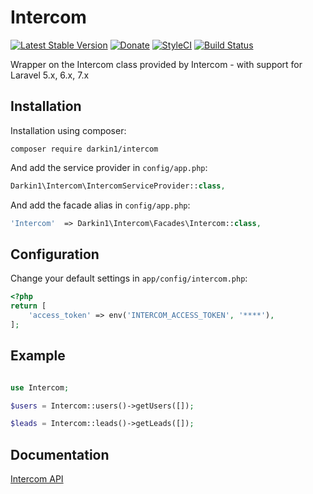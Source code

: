 Intercom
===============

[![Latest Stable Version](http://img.shields.io/github/release/darkin1/intercom.svg)](https://packagist.org/packages/darkin1/intercom) [![Donate](https://img.shields.io/badge/donate-paypal-blue.svg)](https://www.paypal.me/dciesielski)
[![StyleCI](https://styleci.io/repos/54785593/shield?branch=master)](https://styleci.io/repos/54785593)
[![Build Status](https://travis-ci.org/darkin1/intercom.svg?branch=master)](https://travis-ci.org/darkin1/intercom)

Wrapper on the Intercom class provided by Intercom  - with support for Laravel 5.x, 6.x, 7.x

Installation
------------

Installation using composer:

```
composer require darkin1/intercom
```


And add the service provider in `config/app.php`:

```php
Darkin1\Intercom\IntercomServiceProvider::class,
```

And add the facade alias in `config/app.php`:

```php
'Intercom'  => Darkin1\Intercom\Facades\Intercom::class,
```

Configuration
-------------

Change your default settings in `app/config/intercom.php`:

```php
<?php
return [
    'access_token' => env('INTERCOM_ACCESS_TOKEN', '****'),
];
```


Example
-------------

```php

use Intercom;

$users = Intercom::users()->getUsers([]);

$leads = Intercom::leads()->getLeads([]);

```


Documentation
-------------

[Intercom API](https://github.com/intercom/intercom-php)

